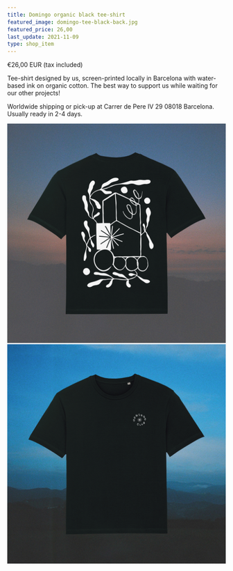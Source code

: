 ```yaml
---
title: Domingo organic black tee-shirt
featured_image: domingo-tee-black-back.jpg
featured_price: 26,00
last_update: 2021-11-09
type: shop_item
---
```


<div class="item_shop">
  <div class="item__price">€26,00 EUR <span>(tax included)</span></div>
  <div class="item__desc">
    <p>Tee-shirt designed by us, screen-printed locally in Barcelona with water-based ink on organic cotton. The best way to support us while waiting for our other projects!</p>
  </div>
  <div id='product-component-1636476321283'></div>
  <div class="item__info">
    Worldwide shipping or pick-up at Carrer de Pere IV 29 08018 Barcelona.<br>Usually ready in 2-4 days.
  </div>
</div>

![](domingo-tee-black-back.jpg)
![](domingo-tee-black-front.jpg)